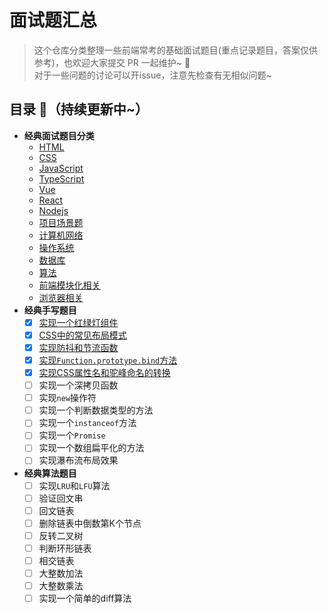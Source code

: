 # 面试题汇总
> 这个仓库分类整理一些前端常考的基础面试题目(重点记录题目，答案仅供参考)，也欢迎大家提交 PR 一起维护~ :rocket:  
> 对于一些问题的讨论可以开issue，注意先检查有无相似问题~

## 目录 :book:（持续更新中~）

- **经典面试题目分类**
  - [HTML](/面试题/html/README.md)
  - [CSS](/面试题/css/css.md)
  - [JavaScript](/面试题/javascript/JavaScript.md)
  - [TypeScript](/面试题/typescript/README.md)
  - [Vue](/面试题/vue/README.md)
  - [React](/面试题/react/README.md)
  - [Nodejs](/面试题/nodejs/README.md)
  - [项目场景题](/面试题/项目场景题/README.md)
  - [计算机网络](/面试题/计算机网络/README.md)
  - [操作系统](/面试题/操作系统/README.md)
  - [数据库](/面试题/数据库/README.md)
  - [算法](/面试题/算法/README.md)
  - [前端模块化相关](/面试题/前端模块化相关/README.md)
  - [浏览器相关](/面试题/浏览器相关/README.md)
- **经典手写题目**
  - [x] [实现一个红绿灯组件](./手写题/traffic-light/index.html)
  - [x] [CSS中的常见布局模式](./手写题/常见布局/)
  - [x] [实现防抖和节流函数](./手写题/防抖和节流函数/)
  - [x] [实现`Function.prototype.bind`方法](./手写题/实现bind/index.js)
  - [x] [实现CSS属性名和驼峰命名的转换](./手写题/propertyTransform/index.ts)
  - [ ] 实现一个深拷贝函数
  - [ ] 实现`new`操作符
  - [ ] 实现一个判断数据类型的方法
  - [ ] 实现一个`instanceof`方法
  - [ ] 实现一个`Promise`
  - [ ] 实现一个数组扁平化的方法
  - [ ] 实现瀑布流布局效果
- **经典算法题目**
  - [ ] 实现`LRU`和`LFU`算法
  - [ ] 验证回文串
  - [ ] 回文链表
  - [ ] 删除链表中倒数第K个节点
  - [ ] 反转二叉树
  - [ ] 判断环形链表
  - [ ] 相交链表
  - [ ] 大整数加法
  - [ ] 大整数乘法
  - [ ] 实现一个简单的diff算法